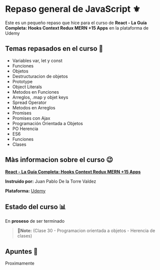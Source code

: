 # Repaso general de JavaScript ⚜

Este es un pequeño repaso que hice para el curso de **React - La Guía Completa: Hooks Context Redux MERN +15 Apps** en la plataforma de Udemy


## Temas repasados en el curso 📑
- Variables var, let y const
- Funciones
- Objetos
- Destructuracion de objetos
- Prototype
- Object Literals
- Metodos en Funciones
- Arreglos, .map y objet keys
- Spread Operator
- Metodos en Arreglos
- Promises
- Promises con Ajax
- Programación Orientada a Objetos
- PO Herencia
- ES6
- Funciones
- Clases



## Màs informacion sobre el curso 😉

**[React - La Guía Completa: Hooks Context Redux MERN +15 Apps](https://www.udemy.com/course/react-de-principiante-a-experto-creando-mas-de-10-aplicaciones/ "*React - La Guía Completa")**

**Instruido por:**  Juan Pablo De la Torre Valdez

**Plataforma:** [Udemy](https://www.udemy.com/)


## Estado del curso 📊


En **proseso** de ser terminado

> 📝**Note:** (Clase 30 - Programacion orientada a objetos - Herencia de clases)



## Apuntes  📝

Proximamente


